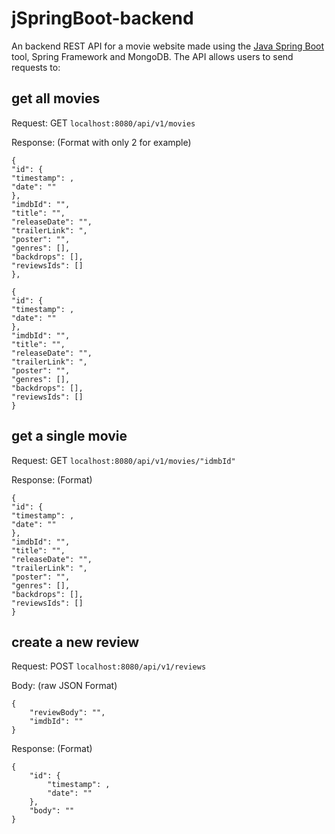 # jSpringBoot-backend

An backend REST API for a movie website made using the [Java Spring Boot](https://start.spring.io) tool, Spring Framework and MongoDB. The API allows users to send requests to:


## get all movies

Request: GET `localhost:8080/api/v1/movies`

Response: (Format with only 2 for example)
```
{
"id": {
"timestamp": ,
"date": ""
},
"imdbId": "",
"title": "",
"releaseDate": "",
"trailerLink": ",
"poster": "",
"genres": [],
"backdrops": [],
"reviewsIds": []
},

{
"id": {
"timestamp": ,
"date": ""
},
"imdbId": "",
"title": "",
"releaseDate": "",
"trailerLink": ",
"poster": "",
"genres": [],
"backdrops": [],
"reviewsIds": []
}
```

## get a single movie

Request: GET `localhost:8080/api/v1/movies/"idmbId"`

Response: (Format)
```
{
"id": {
"timestamp": ,
"date": ""
},
"imdbId": "",
"title": "",
"releaseDate": "",
"trailerLink": ",
"poster": "",
"genres": [],
"backdrops": [],
"reviewsIds": []
}
```


## create a new review

Request: POST `localhost:8080/api/v1/reviews`

Body: (raw JSON Format)

```
{
    "reviewBody": "",
    "imdbId": ""
}
```

Response: (Format)

```
{
    "id": {
        "timestamp": ,
        "date": ""
    },
    "body": ""
}
```
